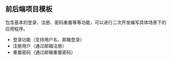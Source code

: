 ## 前后端项目模板

包含基本的登录、注册、密码重置等等功能，可以进行二次开发编写具体场景下的应用程序。

* 登录功能（支持用户名、邮箱登录）
* 注册用户（通过邮箱注册）
* 重置密码（通过邮箱重置密码）